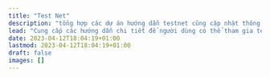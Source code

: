```yaml
---
title: "Test Net"
description: "tổng hợp các dự án hướng dẫn testnet cũng cập nhật thông tin về các chương trình airdrop của các dự án này"
lead: "Cung cấp các hướng dẫn chi tiết để người dùng có thể tham gia testnet của các dự án này, bao gồm cách tạo ví, đăng ký tham gia, thực hiện giao dịch trên testnet và đóng góp ý kiến phản hồi."
date: 2023-04-12T18:04:19+01:00
lastmod: 2023-04-12T18:04:19+01:00
draft: false
images: []
---
```

